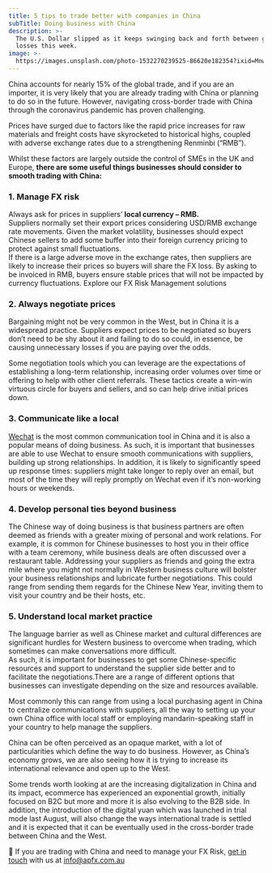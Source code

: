 ```yaml
---
title: 5 tips to trade better with companies in China
subTitle: Doing business with China
description: >-
  The U.S. Dollar slipped as it keeps swinging back and forth between gains and
  losses this week.
image: >-
  https://images.unsplash.com/photo-1532270239525-86620e182354?ixid=MnwxMjA3fDB8MHxwaG90by1wYWdlfHx8fGVufDB8fHx8&ixlib=rb-1.2.1&auto=format&fit=crop&w=3302&q=80
---
```

China accounts for nearly 15% of the global trade, and if you are an importer, it is very likely that you are already trading with China or planning to do so in the future. However, navigating cross-border trade with China through the coronavirus pandemic has proven challenging.

Prices have surged due to factors like the rapid price increases for raw materials and freight costs have skyrocketed to historical highs, coupled with adverse exchange rates due to a strengthening Renminbi (“RMB”).

Whilst these factors are largely outside the control of SMEs in the UK and Europe, **there are some useful things businesses should consider to smooth trading with China:**

### **1. Manage FX risk**

Always ask for prices in suppliers’ **local currency – RMB.**  
Suppliers normally set their export prices considering USD/RMB exchange rate movements. Given the market volatility, businesses should expect Chinese sellers to add some buffer into their foreign currency pricing to protect against small fluctuations.  
If there is a large adverse move in the exchange rates, then suppliers are likely to increase their prices so buyers will share the FX loss. By asking to be invoiced in RMB, buyers ensure stable prices that will not be impacted by currency fluctuations. Explore our FX Risk Management solutions

### **2. Always negotiate prices**

Bargaining might not be very common in the West, but in China it is a widespread practice. Suppliers expect prices to be negotiated so buyers don’t need to be shy about it and failing to do so could, in essence, be causing unnecessary losses if you are paying over the odds.

Some negotiation tools which you can leverage are the expectations of establishing a long-term relationship, increasing order volumes over time or offering to help with other client referrals. These tactics create a win-win virtuous circle for buyers and sellers, and so can help drive initial prices down.

### **3. Communicate like a local**

[Wechat](https://www.wechat.com/) is the most common communication tool in China and it is also a popular means of doing business. As such, it is important that businesses are able to use Wechat to ensure smooth communications with suppliers, building up strong relationships. In addition, it is likely to significantly speed up response times: suppliers might take longer to reply over an email, but most of the time they will reply promptly on Wechat even if it’s non-working hours or weekends.

### **4. Develop personal ties beyond business**

The Chinese way of doing business is that business partners are often deemed as friends with a greater mixing of personal and work relations. For example, it is common for Chinese businesses to host you in their office with a team ceremony, while business deals are often discussed over a restaurant table. Addressing your suppliers as friends and going the extra mile where you might not normally in Western business culture will bolster your business relationships and lubricate further negotiations. This could range from sending them regards for the Chinese New Year, inviting them to visit your country and be their hosts, etc.

### **5. Understand local market practice**

The language barrier as well as Chinese market and cultural differences are significant hurdles for Western business to overcome when trading, which sometimes can make conversations more difficult.  
As such, it is important for businesses to get some Chinese-specific resources and support to understand the supplier side better and to facilitate the negotiations.There are a range of different options that businesses can investigate depending on the size and resources available.

Most commonly this can range from using a local purchasing agent in China to centralize communications with suppliers, all the way to setting up your own China office with local staff or employing mandarin-speaking staff in your country to help manage the suppliers.

China can be often perceived as an opaque market, with a lot of particularities which define the way to do business. However, as China’s economy grows, we are also seeing how it is trying to increase its international relevance and open up to the West.

Some trends worth looking at are the increasing digitalization in China and its impact, ecommerce has experienced an exponential growth, initially focused on B2C but more and more it is also evolving to the B2B side. In addition, the introduction of the digital yuan which was launched in trial mode last August, will also change the ways international trade is settled and it is expected that it can be eventually used in the cross-border trade between China and the West.

📩 If you are trading with China and need to manage your FX Risk, [get in touch](https://ebury.com/contact/) with us at info@apfx.com.au
